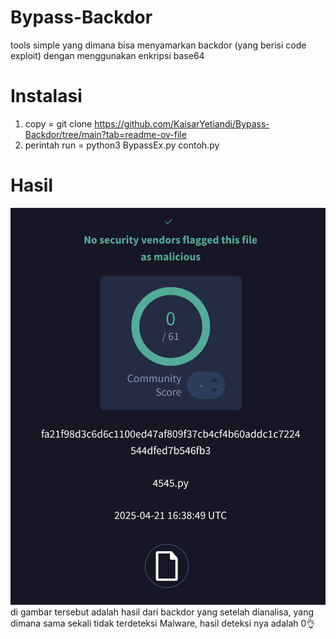 # Bypass-Backdor
tools simple yang dimana bisa menyamarkan backdor (yang berisi code exploit) dengan menggunakan enkripsi base64

# Instalasi
1. copy = git clone https://github.com/KaisarYetiandi/Bypass-Backdor/tree/main?tab=readme-ov-file
2. perintah run = python3 BypassEx.py contoh.py

# Hasil 
![alt text](https://github.com/KaisarYetiandi/Bypass-Backdor/blob/main/Screenshot_2025-04-22-00-39-41-360_com.brave.browser-edit.jpg) 
di gambar tersebut adalah hasil dari backdor yang setelah dianalisa, yang dimana sama sekali tidak terdeteksi Malware, hasil deteksi nya adalah 0👌
